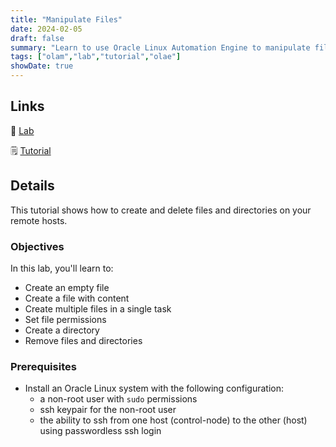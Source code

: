 ```yaml
---
title: "Manipulate Files"
date: 2024-02-05
draft: false
summary: "Learn to use Oracle Linux Automation Engine to manipulate files and directories on an Oracle Linux instance."
tags: ["olam","lab","tutorial","olae"]
showDate: true
---
```


## Links

:crescent_moon: [Lab](https://luna.oracle.com/lab/515f0a43-7478-48aa-88b8-daa2229b97c5)

:spiral_notepad: [Tutorial](https://docs.oracle.com/en/learn/olae-manipulate-files)

## Details

This tutorial shows how to create and delete files and directories on your remote hosts. 

### Objectives

In this lab, you'll learn to:

   - Create an empty file
   - Create a file with content
   - Create multiple files in a single task
   - Set file permissions
   - Create a directory
   - Remove files and directories

### Prerequisites

  - Install an Oracle Linux system with the following configuration:
      - a non-root user with `sudo` permissions
      - ssh keypair for the non-root user
      - the ability to ssh from one host (control-node) to the other (host) using passwordless ssh login

